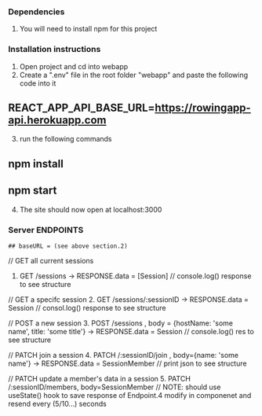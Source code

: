 ### Dependencies
1. You will need to install npm for this project

### Installation instructions

1. Open project and cd into webapp
2. Create a ".env" file in the root folder "webapp" and paste the following code into it
  ## REACT_APP_API_BASE_URL=https://rowingapp-api.herokuapp.com
3. run the following commands
  ## npm install
  ## npm start
4. The site should now open at localhost:3000

### Server ENDPOINTS
    ## baseURL = (see above section.2)
// GET all current sessions
1. GET /sessions ->   RESPONSE.data = [Session]           // console.log() response to see structure

// GET a specifc session
2. GET /sessions/:sessionID ->  RESPONSE.data = Session   // consol.log() response to see structure

// POST a new session
3. POST /sessions  , body = {hostName: 'some name', title: 'some title'} -> RESPONSE.data = Session   // console.log() res to see structure

// PATCH join a session
4. PATCH /:sessionID/join , body={name: 'some name'}  -> RESPONSE.data = SessionMember    // print json to see structure

// PATCH update a member's data in a session
5. PATCH /:sessionID/members, body=SessionMember      // NOTE: should use useState() hook to save response of Endpoint.4 modify in componenet and resend every (5/10...) seconds

    
    
